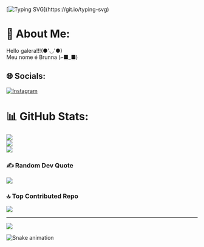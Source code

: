 [![Typing SVG](https://readme-typing-svg.herokuapp.com?font=Fira+Code&pause=1000&color=2418F7&width=435&lines=Bem+vindo+!!!!++(%E2%97%8F'%E2%97%A1'%E2%97%8F))](https://git.io/typing-svg)
# 💫 About Me:
Hello galera!!!(●'◡'●)<br>Meu nome é Brunna (⌐■_■)<br>


## 🌐 Socials:
[![Instagram](https://img.shields.io/badge/Instagram-%23E4405F.svg?logo=Instagram&logoColor=white)](https://instagram.com/https://www.instagram.com/brunnasouzamartins/) 
# 📊 GitHub Stats:
![](https://github-readme-stats.vercel.app/api?username=Brunna-0909&theme=ambient_gradient&hide_border=false&include_all_commits=true&count_private=true)<br/>
![](https://github-readme-streak-stats.herokuapp.com/?user=Brunna-0909&theme=ambient_gradient&hide_border=false)<br/>
![](https://github-readme-stats.vercel.app/api/top-langs/?username=Brunna-0909&theme=ambient_gradient&hide_border=false&include_all_commits=true&count_private=true&layout=compact)

### ✍️ Random Dev Quote
![](https://quotes-github-readme.vercel.app/api?type=vetical&theme=light)

### 🔝 Top Contributed Repo
![](https://github-contributor-stats.vercel.app/api?username=Brunna-0909&limit=5&theme=ambient_gradient&combine_all_yearly_contributions=true)

---
[![](https://visitcount.itsvg.in/api?id=Brunna-0909&icon=0&color=10)](https://visitcount.itsvg.in)

<!-- Proudly created with GPRM ( https://gprm.itsvg.in ) -->
<img src="https://raw.githubusercontent.com/Brunna-0909/Brunna-0909/output/snake.svg" alt="Snake animation" />

###
